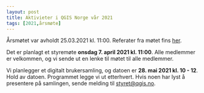```yaml
---
layout: post
title: Aktivieter i QGIS Norge vår 2021
tags: [2021,årsmøte]
---
```


Årsmøtet var avholdt 25.03.2021 kl. 11:00. Referater fra møtet fins [her](https://github.com/qgisnorge/qgisnorge.github.io/blob/master/dokumenter/aarsmoeter/QGIS_aarsmoete_20210325.pdf).

Det er planlagt et styremøte **onsdag 7. april 2021 kl. 11:00**. Alle medlemmer er velkommen, og vi sende ut en lenke til møtet til alle medlemmer.

Vi planlegger et digitalt brukersamling, og datoen er **28. mai 2021 kl. 10 - 12**. Hold av datoen. Programmet legge vi ut etterhvert. Hvis noen har lyst å presentere på samlingen, sende melding til [styret@qgis.no](styret@qgis.no).


